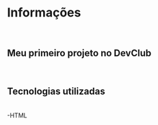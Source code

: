 <h1>Informações</h1><br>
<h2>Meu primeiro projeto no DevClub</h2><br>
<h2>Tecnologias utilizadas</h2><br>
  -HTML

